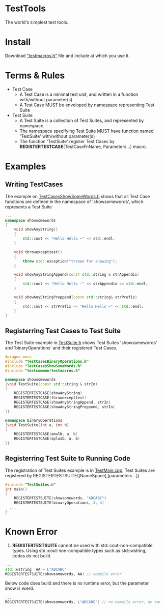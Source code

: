 # TestTools
The world's simplest test tools.

# Install
Download ["testmacros.h"](https://github.com/QUOPA/TestTools/blob/main/src/testcommon/testmacros.h) file and include at which you use it.

# Terms & Rules
* Test Case
  * A Test Case is a minimal test unit, and written in a function with/without parameter(s)
  * A Test Case MUST be enveloped by namespace representing Test Suite
* Test Suite
  * A Test Suite is a collection of Test Suites, and represented by namespace. 
  * The namespace specifying Test Suite MUST have function named 'TestSuite' with/without parameter(s)
  * The function 'TestSuite' register Test Cases by **REGISTERTESTCASE**(TestCaseFnName, Parameters...) macro.

# Examples
## Writing TestCases
The example on [TestCasesShowSomeWords.h](https://github.com/QUOPA/TestTools/blob/main/src/TestOfTest/TestCasesShowSomeWords.h) shows that all Test Case functions are defined in the namespace of 'showsomewords', which represents a Test Suite
```c++
...
namespace showsomewords
{
	void showAnyString()
	{
		std::cout << "Hello Hello ~" << std::endl;
	}

	void throwexcepttest()
	{
		throw std::exception("thrown for showing");
	}

	void showAnyStringAppend(const std::string & strAppendix)
	{
		std::cout << "Hello Hello ~" << strAppendix << std::endl;
	}

	void showAnyStringPreppend(const std::string& strPrefix)
	{
		std::cout << strPrefix << "Hello Hello ~" << std::endl;
	}
}
```
## Registerring Test Cases to Test Suite
The Test Suite example in [TestSuite.h](https://github.com/QUOPA/TestTools/blob/main/src/TestOfTest/TestSuites.h) shows Test Suites 'showsomewords' and 'binaryOperations' and their registered Test Cases.
```c++
#pragma once
#include "TestCasesBinaryOperations.h"
#include "TestCasesShowSomeWords.h"
#include "testcommon/testmacros.h"

namespace showsomewords 
{void TestSuite(const std::string & strIn)
{
	REGISTERTESTCASE(showAnyString)
	REGISTERTESTCASE(throwexcepttest)
	REGISTERTESTCASE(showAnyStringAppend, strIn)
	REGISTERTESTCASE(showAnyStringPreppend, strIn)
}}

namespace binaryOperations
{void TestSuite(int a, int b)
{
	REGISTERTESTCASE(amulb, a, b)
	REGISTERTESTCASE(aplusb, a, b)
}}
```
## Registerring Test Suite to Running Code
The registration of Test Suites example is in [TestMain.cpp](https://github.com/QUOPA/TestTools/blob/main/src/TestOfTest/TestMain.cpp). Test Suites are registered by REGISTERTESTSUITE([NameSpace],[parameters...]).
```c++
#include "TestSuites.h"
int main()
{
	REGISTERTESTSUITE(showsomewords, "ABCABC")
	REGISTERTESTSUITE(binaryOperations, 3, 4)
  ...
}
```
# Known Error
1. **REGISTERTESTSUITE** cannot be used with std::cout-non-compatible types.
Using std::cout-non-compatible types such as std::wstring, codes do not build.
```c++
...
std::wstring  AA = L"ABCABC"
REGISTERTESTSUITE(showsomewords, AA) // compile error
```
Below code does build and there is no runtime error, but the parameter show is wierd.
```c++
...
REGISTERTESTSUITE(showsomewords, L"ABCABC") // no compile error, no runtime error but parameter list show seems wierd.
```
